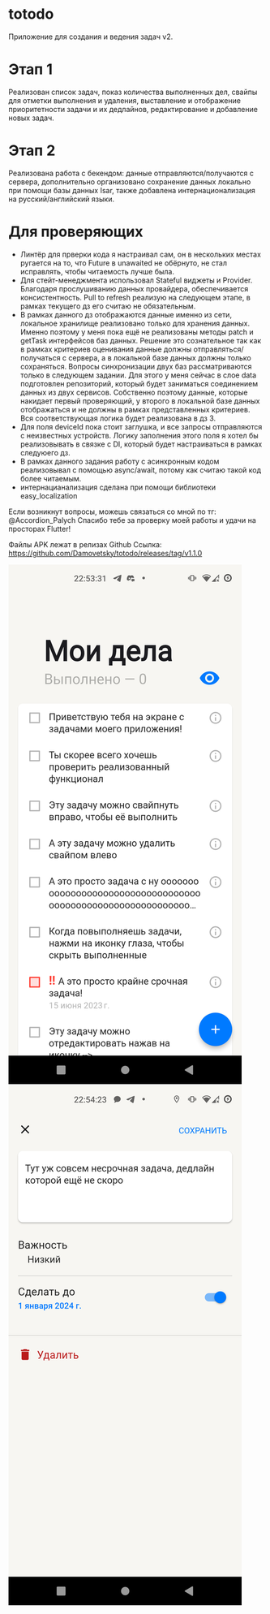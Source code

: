 # totodo

Приложение для создания и ведения задач v2.

# Этап 1
Реализован список задач, показ количества выполненных дел, свайпы для отметки выполнения и удаления, выставление и отображение приоритетности задачи и их дедлайнов, редактирование и добавление новых задач.

# Этап 2
Реализована работа с бекендом: данные отправляются/получаются с сервера, дополнительно организовано сохранение данных локально при помощи базы данных Isar, также добавлена интернационализация на русский/английский языки.

# Для проверяющих
* Линтёр для прверки кода я настраивал сам, он в нескольких местах ругается на то, что Future в unawaited не обёрнуто, не стал исправлять, чтобы читаемость лучше была.
* Для стейт-менеджмента использовал Stateful виджеты и Provider. Благодаря прослушиванию данных провайдера, обеспечивается консистентность. Pull to refresh реализую на следующем этапе, в рамках текущего дз его считаю не обязательным.
* В рамках данного дз отображаются данные именно из сети, локальное хранилище реализовано только для хранения данных. Именно поэтому у меня пока ещё не реализованы методы patch и getTask интерфейсов баз данных. Решение это сознательное так как в рамках критериев оценивания данные должны отправляться/получаться с сервера, а в локальной базе данных должны только сохраняться. Вопросы синхронизации двух баз рассматриваются только в следующем задании. Для этого у меня сейчас в слое data подготовлен репозиторий, который будет заниматься соединением данных из двух сервисов. Собственно поэтому данные, которые накидает первый проверяющий, у второго в локальной базе данных отображаться и не должны в рамках представленных критериев. Вся соответствующая логика будет реализована в дз 3.
* Для поля deviceId пока стоит заглушка, и все запросы отправляются с неизвестных устройств. Логику заполнения этого поля я хотел бы реализовывать в связке с DI, который будет настраиваться в рамках следуюего дз.
* В рамках данного задания работу с асинхронным кодом реализовывал с помощью async/await, потому как считаю такой код более читаемым.
* интернацианализация сделана при помощи библиотеки easy_localization

Если возникнут вопросы, можешь связаться со мной по тг: @Accordion_Palych
Спасибо тебе за проверку моей работы и удачи на просторах Flutter! 


Файлы APK лежат в релизах Github
Ссылка: https://github.com/Damovetsky/totodo/releases/tag/v1.1.0

![Alt text](/screenshots/Tasks_screen.png?raw=true "Экран со всеми задачами")
![Alt text](/screenshots/Task_details_screen.png?raw=true "Экран редактирования/создания задачи")